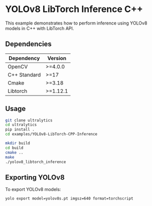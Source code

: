 ﻿# YOLOv8 LibTorch Inference C++

This example demonstrates how to perform inference using YOLOv8 models in C++ with LibTorch API.

## Dependencies

| Dependency   | Version  |
| ------------ | -------- |
| OpenCV       | >=4.0.0  |
| C++ Standard | >=17     |
| Cmake        | >=3.18   |
| Libtorch     | >=1.12.1 |

## Usage

```bash
git clone ultralytics
cd ultralytics
pip install .
cd examples/YOLOv8-LibTorch-CPP-Inference

mkdir build
cd build
cmake ..
make
./yolov8_libtorch_inference
```

## Exporting YOLOv8

To export YOLOv8 models:

```bash
yolo export model=yolov8s.pt imgsz=640 format=torchscript
```
